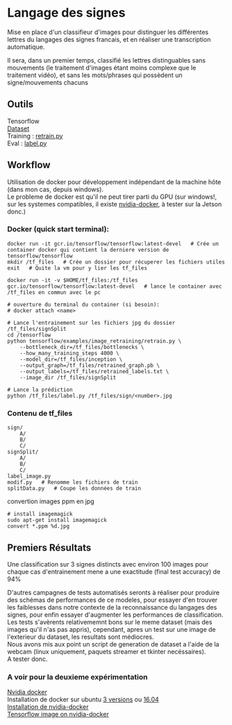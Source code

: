 # Langage des signes

Mise en place d'un classifieur d'images pour distinguer les différentes lettres du langages des signes francais, et en réaliser une transcription automatique.

Il sera, dans un premier temps, classifié les lettres distinguables sans mouvements (le traitement d'images étant moins complexe que le traitement vidéo), et sans les mots/phrases qui possèdent un signe/mouvements chacuns

## Outils

Tensorflow  
[Dataset](https://sites.google.com/site/autosignlan/source/image-data-set)  
Training : [retrain.py](https://github.com/tensorflow/tensorflow/blob/master/tensorflow/examples/image_retraining/retrain.py)  
Eval : [label.py](https://github.com/llSourcell/tensorflow_image_classifier/blob/master/src/py/label_dir.py)  

## Workflow
Utilisation de docker pour développement indépendant de la machine hôte (dans mon cas, depuis windows).  
Le probleme de docker est qu'il ne peut tirer parti du GPU (sur windows!, sur les systemes compatibles, il existe [nvidia-docker](https://github.com/NVIDIA/nvidia-docker), à tester sur la Jetson donc.)  

### Docker (quick start terminal):  

    docker run -it gcr.io/tensorflow/tensorflow:latest-devel   # Crée un container docker qui contient la derniere version de tensorflow/tensorflow  
    mkdir /tf_files   # Crée un dossier pour récuperer les fichiers utiles  
    exit   # Quite la vm pour y lier les tf_files  
    
    docker run -it -v $HOME/tf_files:/tf_files gcr.io/tensorflow/tensorflow:latest-devel   # lance le container avec /tf_files en commun avec le pc  
    
    # ouverture du terminal du container (si besoin):  
    # docker attach <name>
    
    # Lance l'entrainement sur les fichiers jpg du dossier /tf_files/signSplit      
    cd /tensorflow
    python tensorflow/examples/image_retraining/retrain.py \
        --bottleneck_dir=/tf_files/bottlenecks \
        --how_many_training_steps 4000 \
        --model_dir=/tf_files/inception \
        --output_graph=/tf_files/retrained_graph.pb \
        --output_labels=/tf_files/retrained_labels.txt \
        --image_dir /tf_files/signSplit 
    
    # Lance la prédiction
    python /tf_files/label.py /tf_files/sign/<number>.jpg
    
### Contenu de tf_files
    
    sign/  
        A/  
        B/  
        C/  
    signSplit/  
        A/  
        B/  
        C/
    label_image.py  
    modif.py   # Renomme les fichiers de train  
    splitData.py   # Coupe les données de train
    
convertion images ppm en jpg

    # install imagemagick 
    sudo apt-get install imagemagick
    convert *.ppm %d.jpg
    
## Premiers Résultats
Une classification sur 3 signes distincts avec environ 100 images pour chaque cas d'entrainement mene a une exactitude (final test accuracy) de 94%  

D'autres campagnes de tests automatisés seronts à réaliser pour produire des schémas de performances de ce modeles, pour essayer d'en trouver les faiblesses dans notre contexte de la reconnaissance du langages des signes, pour enfin essayer d'augmenter les performances de classification. 
Les tests s'avèrents relativememnt bons sur le meme dataset (mais des images qu'il n'as pas appris), cependant, apres un test sur une image de l'exterieur du dataset, les resultats sont médiocres.  
Nous avons mis aux point un script de generation de dataset a l'aide de la webcam (linux uniquement, paquets streamer et tkinter necéssaires).  
A tester donc.

### A voir pour la deuxieme expérimentation

[Nvidia docker](https://github.com/NVIDIA/nvidia-docker/wiki/Why%20NVIDIA%20Docker)  
Installation de docker sur ubuntu [3 versions](https://docs.docker.com/engine/installation/linux/ubuntulinux/) ou [16.04](https://www.digitalocean.com/community/tutorials/how-to-install-and-use-docker-on-ubuntu-16-04)  
[Installation de nvidia-docker](https://github.com/NVIDIA/nvidia-docker)  
[Tensorflow image on nvidia-docker](https://github.com/tensorflow/tensorflow/tree/master/tensorflow/tools/docker)  

 

